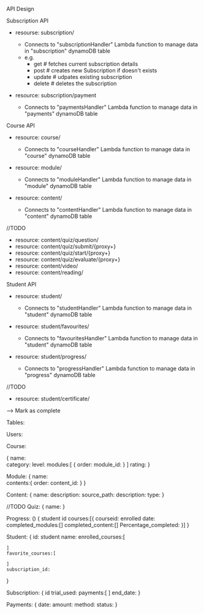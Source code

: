 API Design

Subscription API

- resourse: subscription/
	- Connects to "subscriptionHandler" Lambda function to manage data in "subscription" dynamoDB table
	- e.g.
		- get # fetches current subscription details
		- post # creates new Subscription if doesn't exists
		- update # udpates existing subscription
		- delete # deletes the subscription 

- resource: subscription/payment
	- Connects to "paymentsHandler" Lambda function to manage data in "payments" dynamoDB table

Course API

- resource: course/
	- Connects to "courseHandler" Lambda function to manage data in "course" dynamoDB table
	
- resource: module/
	- Connects to "moduleHandler" Lambda function to manage data in "module" dynamoDB table

- resource: content/
	- Connects to "contentHandler" Lambda function to manage data in "content" dynamoDB table

//TODO
- resource: content/quiz/question/
- resource: content/quiz/submit/{proxy+}
- resource: content/quiz/start/{proxy+}
- resource: content/quiz/evaluate/{proxy+}
- resource: content/video/
- resource: content/reading/


Student API

- resource: student/
	- Connects to "studentHandler" Lambda function to manage data in "student" dynamoDB table

- resource: student/favourites/
	- Connects to "favouritesHandler" Lambda function to manage data in "student" dynamoDB table

- resource: student/progress/
	- Connects to "progressHandler" Lambda function to manage data in "progress" dynamoDB table

//TODO
- resource: student/certificate/

--> Mark as complete

<!-- Admin API

- resouce:  -->


Tables:

Users:

Course:

{
	name:	
	category:
	level:
	modules:[
		{
			order:
			module_id:
		}
	]
	rating:
}

Module:
{
	name:	
	contents:{
		order:
		content_id:
	}
}

Content:
{
	name:
	description:
	source_path:
	description:
	type:
}

//TODO
Quiz:
{
	name:
}

Progress: ()
{
	student id
	courses:[{
		courseid:
		enrolled date:
		completed_modules:[]
		completed_content:[]
		Percentage_completed:
	}]
}

Student:
{
	id:
	student name:
	enrolled_courses:[

	]
	favorite_courses:[
		
	]
	subscription_id:
}

Subscription:
{
	id
	trial_used:
	payments:[
	]
	end_date:
}

Payments:
{
	date:
	amount:
	method:
	status:	
}
